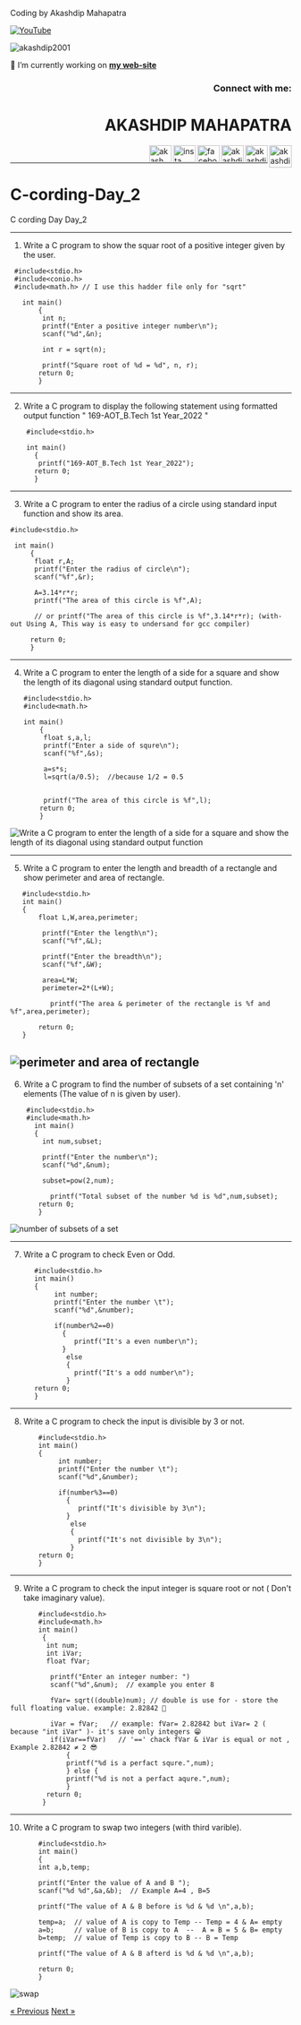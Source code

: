 Coding by Akashdip Mahapatra

[![YouTube](https://yt3.ggpht.com/7tPHyFi7-QyTnhpc484ZzTuRp0fZSY-CUuykvzuKdKYIwt0fmw98SWMqwRy_7pZ6LQzEYJlvXA=s88-c-k-c0x00ffffff-no-rj-mo)](https://www.youtube.com/channel/UCxvmp634YDc41xCWOdvWqoQ)

<p align="left"> <img src="https://komarev.com/ghpvc/?username=akashdip2001&label=Profile%20views&color=0e75b6&style=flat" alt="akashdip2001" /> </p>

 🔭 I’m currently working on [**my web-site**](https://akashdip2001.github.io/linktree/)
 <h3 align="right">Connect with me:</h3>
 
<h1 align="right">AKASHDIP MAHAPATRA</h1>
<p align="right">

 <a href="https://akashdip2001.github.io/linktree/" target="blank"><img align="right" src="https://yt3.ggpht.com/7tPHyFi7-QyTnhpc484ZzTuRp0fZSY-CUuykvzuKdKYIwt0fmw98SWMqwRy_7pZ6LQzEYJlvXA=s88-c-k-c0x00ffffff-no-rj-mo" alt="akashdip2001" height="40" width="40" /></a>
<a href="https://twitter.com/akashdipaot2001" target="blank"><img align="right" src="https://raw.githubusercontent.com/rahuldkjain/github-profile-readme-generator/master/src/images/icons/Social/twitter.svg" alt="akashdipaot2001" height="30" width="40" /></a>
<a href="https://linkedin.com/in/akashdip-mahapatra-330687204" target="blank"><img align="right" src="https://raw.githubusercontent.com/rahuldkjain/github-profile-readme-generator/master/src/images/icons/Social/linked-in-alt.svg" alt="akashdip-mahapatra-330687204" height="30" width="40" /></a>
<a href="https://fb.com/drawing.hobby.37" target="blank"><img align="right" src="https://raw.githubusercontent.com/rahuldkjain/github-profile-readme-generator/master/src/images/icons/Social/facebook.svg" alt="facebook" height="30" width="40" /></a>
<a href="https://instagram.com/akashdip_2001" target="blank"><img align="right" src="https://raw.githubusercontent.com/rahuldkjain/github-profile-readme-generator/master/src/images/icons/Social/instagram.svg" alt="insta" height="30" width="40" /></a>
<a href="https://www.youtube.com/c/akash aot" target="blank"><img align="right" src="https://raw.githubusercontent.com/rahuldkjain/github-profile-readme-generator/master/src/images/icons/Social/youtube.svg" alt="akash aot" height="30" width="40" /></a>


</p>
<br/>

---
# C-cording-Day_2
C cording Day Day_2 

---
1) Write a C program to show the squar root of a positive integer given by the user.
```
 #include<stdio.h>
 #include<conio.h>
 #include<math.h> // I use this hadder file only for "sqrt"

   int main()
       {
        int n;
        printf("Enter a positive integer number\n");
        scanf("%d",&n);

        int r = sqrt(n);

        printf("Square root of %d = %d", n, r);
       return 0;
       }

 ```
 ---
 2) Write a C program to display the following statement using formatted output function " 169-AOT_B.Tech 1st Year_2022 "
 ```
     #include<stdio.h>

     int main()
       {
        printf("169-AOT_B.Tech 1st Year_2022");
       return 0;
       }
```
---
3) Write a C program to enter the radius of a circle using standard input function and show its area.
  ```
  #include<stdio.h>

   int main()
       {
        float r,A;
        printf("Enter the radius of circle\n");
        scanf("%f",&r);
        
        A=3.14*r*r;
        printf("The area of this circle is %f",A);
        
        // or printf("The area of this circle is %f",3.14*r*r); (with-out Using A, This way is easy to undersand for gcc compiler)
        
       return 0;
       }
   ```
---
4) Write a C program to enter the length of a side for a square and show the length of its diagonal using standard output function.  
   ```
   #include<stdio.h>
   #include<math.h>

   int main()
       {
        float s,a,l;
        printf("Enter a side of squre\n");
        scanf("%f",&s);

        a=s*s;
        l=sqrt(a/0.5);  //because 1/2 = 0.5


        printf("The area of this circle is %f",l);
       return 0;
       }
   ```
![Write a C program to enter the length of a side for a square and show the length of its diagonal using standard output function](https://user-images.githubusercontent.com/81384987/198893648-7464cde2-0954-47c2-baf0-9afe6ebb7843.png)

---
5) Write a C program to enter the length and breadth of a rectangle and show perimeter and area of rectangle.
```
   #include<stdio.h>
   int main()
   {
       float L,W,area,perimeter;
       
        printf("Enter the length\n");
        scanf("%f",&L);

        printf("Enter the breadth\n");
        scanf("%f",&W);

        area=L*W;
        perimeter=2*(L+W);

          printf("The area & perimeter of the rectangle is %f and %f",area,perimeter);
       
       return 0;
   }
```
![perimeter and area of rectangle](https://user-images.githubusercontent.com/81384987/198894416-f7acd83d-1ec0-4b65-9145-a4ce8926e03c.png)
---
6) Write a C program to find the number of subsets of a set containing 'n' elements (The value of n is given by user).
``` 
    #include<stdio.h>
    #include<math.h>
      int main()
      {
        int num,subset;
        
        printf("Enter the number\n");
        scanf("%d",&num);

        subset=pow(2,num);

          printf("Total subset of the number %d is %d",num,subset);
       return 0;
       }
 ```
 ![number of subsets of a set](https://user-images.githubusercontent.com/81384987/198895151-1403083c-ae2b-4d15-9e63-ee9f9897197e.png)

 ---
 7) Write a C program to check Even or Odd.
 ```
       #include<stdio.h>
       int main()
       {
            int number;
            printf("Enter the number \t");
            scanf("%d",&number);
              
            if(number%2==0)
              {
                 printf("It's a even number\n");
              }
               else
               {
                 printf("It's a odd number\n");
               }
       return 0;
       }
```
---
8) Write a C program to check the input is divisible by 3 or not.
```
       #include<stdio.h>
       int main()
       {
            int number;
            printf("Enter the number \t");
            scanf("%d",&number);
              
            if(number%3==0)
              {
                 printf("It's divisible by 3\n");
              }
               else
               {
                 printf("It's not divisible by 3\n");
               }
       return 0;
       }
```
---
9) Write a C program to check the input integer is square root or not ( Don't take imaginary value).
```
       #include<stdio.h>
       #include<math.h>
       int main()
        {
         int num;
         int iVar;
         float fVar;
       
          printf("Enter an integer number: ")
          scanf("%d",&num);  // example you enter 8
       
          fVar= sqrt((double)num); // double is use for - store the full floating value. example: 2.82842 🤔
          
          iVar = fVar;   // example: fVar= 2.82842 but iVar= 2 ( because "int iVar" )- it's save only integers 😁
          if(iVar==fVar)   // '==' chack fVar & iVar is equal or not , Example 2.82842 ≠ 2 😎
              { 
              printf("%d is a perfact squre.",num);
              } else {
              printf("%d is not a perfact aqure.",num);
              }
         return 0;
        }
```
---
10) Write a C program to swap two integers (with third varible).
```
       #include<stdio.h>
       int main() 
       {
       int a,b,temp;
       
       printf("Enter the value of A and B ");
       scanf("%d %d",&a,&b);  // Example A=4 , B=5
       
       printf("The value of A & B before is %d & %d \n",a,b);
       
       temp=a;  // value of A is copy to Temp -- Temp = 4 & A= empty
       a=b;     // value of B is copy to A  --  A = B = 5 & B= empty
       b=temp;  // value of Temp is copy to B -- B = Temp 
       
       printf("The value of A & B afterd is %d & %d \n",a,b);
       
       return 0;
       }
```
![swap](https://user-images.githubusercontent.com/81384987/198898182-1d4636d1-8ed6-4e6c-9a75-66e44bc6272e.jpg)

<a href="https://akashdip2001.github.io/C-cording-Day_1/" class="previous">&laquo; Previous</a>
<a href="#" class="next">Next &raquo;</a>


     
